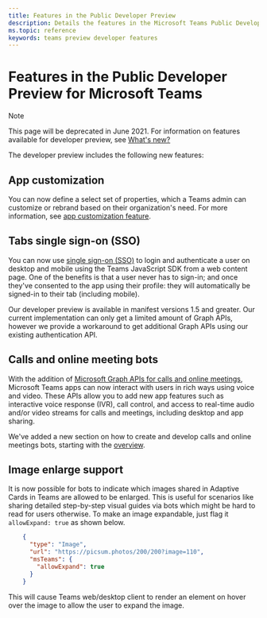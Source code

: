 ```yaml
---
title: Features in the Public Developer Preview
description: Details the features in the Microsoft Teams Public Developer Preview
ms.topic: reference
keywords: teams preview developer features
---
```


# Features in the Public Developer Preview for Microsoft Teams

> [!NOTE]
> This page will be deprecated in June 2021. For information on features available for developer preview, see [What's new?](~/whats-new.md)

The developer preview includes the following new features:

## App customization

You can now define a select set of properties, which a Teams admin can customize or rebrand based on their organization's need. For more information, see [app customization feature](~/concepts/design/design-teams-app-overview.md).

## Tabs single sign-on (SSO)

You can now use [single sign-on (SSO)](~/tabs/how-to/authentication/auth-aad-sso.md) to login and authenticate a user on desktop and mobile using the Teams JavaScript SDK from a web content page. One of the benefits is that a user never has to sign-in; and once they've consented to the app using their profile: they will automatically be signed-in to their tab (including mobile).

Our developer preview is available in manifest versions 1.5 and greater. Our current implementation can only get a limited amount of Graph APIs, however we provide a workaround to get additional Graph APIs using our existing authentication API.

## Calls and online meeting bots

With the addition of [Microsoft Graph APIs for calls and online meetings](/graph/api/resources/communications-api-overview?view=graph-rest-beta&preserve-view=true), Microsoft Teams apps can now interact with users in rich ways using voice and video. These APIs allow you to add new app features such as interactive voice response (IVR), call control, and access to real-time audio and/or video streams for calls and meetings, including desktop and app sharing.

We've added a new section on how to create and develop calls and online meetings bots, starting with the [overview](~/bots/calls-and-meetings/calls-meetings-bots-overview.md).


## Image enlarge support

It is now possible for bots to indicate which images shared in Adaptive Cards in Teams are allowed to be enlarged. This is useful for scenarios like sharing detailed step-by-step visual guides via bots which might be hard to read for users otherwise. To make an image expandable, just flag it `allowExpand: true` as shown below.

```json
    {
      "type": "Image",
      "url": "https://picsum.photos/200/200?image=110",
      "msTeams": {
        "allowExpand": true
      }
    }
```
This will cause Teams web/desktop client to render an element on hover over the image to allow the user to expand the image.
